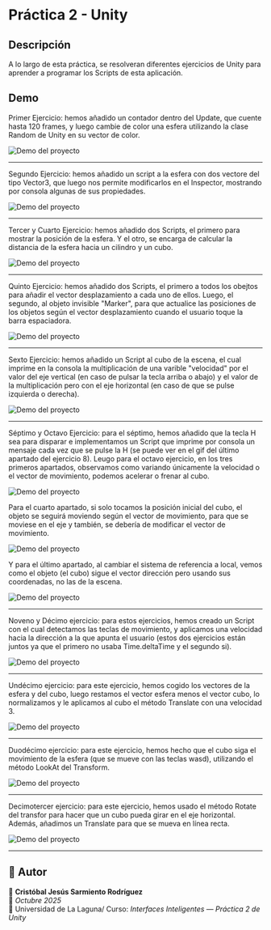 # Práctica 2 - Unity


## Descripción

A lo largo de esta práctica, se resolveran diferentes ejercicios de Unity para aprender
a programar los Scripts de esta aplicación.

## Demo

Primer Ejercicio: hemos añadido un contador dentro del Update, que cuente hasta 120 frames, y luego
cambie de color una esfera utilizando la clase Random de Unity en su vector de color.

![Demo del proyecto](Primer%20Ejercicio/First%20Exercise.gif)

---

Segundo Ejercicio: hemos añadido un script a la esfera con dos vectore del tipo Vector3, que luego
nos permite modificarlos en el Inspector, mostrando por consola algunas de sus propiedades.

![Demo del proyecto](Segundo%20Ejercicio/Second%20Exercise.gif)

---

Tercer y Cuarto Ejercicio: hemos añadido dos Scripts, el primero para mostrar la posición de la 
esfera. Y el otro, se encarga de calcular la distancia de la esfera hacia un cilindro y un cubo.

![Demo del proyecto](Cuarto%20Ejercicio/3-4%20Exercise.gif)

---

Quinto Ejercicio: hemos añadido dos Scripts, el primero a todos los obejtos para añadir el vector 
desplazamiento a cada uno de ellos. Luego, el segundo, al objeto invisible "Marker", para que 
actualice las posiciones de los objetos según el vector desplazamiento cuando el usuario 
toque la barra espaciadora.

![Demo del proyecto](Quinto%20Ejercicio/Fifth%20Exercise.gif)

---

Sexto Ejercicio: hemos añadido un Script al cubo de la escena, el cual imprime en la consola
la multiplicación de una varible "velocidad" por el valor del eje vertical (en caso de pulsar
la tecla arriba o abajo) y el valor de la multiplicación pero con el eje horizontal (en caso
de que se pulse izquierda o derecha).

![Demo del proyecto](Sexto%20Ejercicio/Sixth%20Exercise.gif)

---

Séptimo y Octavo Ejercicio: para el séptimo, hemos añadido que la tecla H sea para disparar
e implementamos un Script que imprime por consola un mensaje cada vez que se pulse la H (se 
puede ver en el gif del último apartado del ejercicio 8).
Leugo para el octavo ejercicio, en los tres primeros apartados, observamos como variando
únicamente la velocidad o el vector de movimiento, podemos acelerar o frenar al cubo.

![Demo del proyecto](Octavo%20Ejercicio/Eighth%20Exercise.gif)


Para el cuarto apartado, si solo tocamos la posición inicial del cubo, el objeto se
seguirá moviendo según el vector de movimiento, para que se moviese en el eje y también,
se debería de modificar el vector de movimiento.

![Demo del proyecto](Octavo%20Ejercicio/Eighth2%20Exercise.gif)


Y para el último apartado, al cambiar el sistema de referencia a local, vemos como el 
objeto (el cubo) sigue el vector dirección pero usando sus coordenadas, no las de la escena.

![Demo del proyecto](Octavo%20Ejercicio/Eighth3%20Exercise.gif)

---

Noveno y Décimo ejercicio: para estos ejercicios, hemos creado un Script con el cual
detectamos las teclas de movimiento, y aplicamos una velocidad hacia la dirección a la
que apunta el usuario (estos dos ejercicios están juntos ya que el primero no usaba
Time.deltaTime y el segundo si).

![Demo del proyecto](Décimo%20Ejercicio/Tenth%20Exercise.gif)

---

Undécimo ejercicio: para este ejercicio, hemos cogido los vectores de la esfera 
y del cubo, luego restamos el vector esfera menos el vector cubo, lo normalizamos
y le aplicamos al cubo el método Translate con una velocidad 3.

![Demo del proyecto](Undécimo%20Ejercicio/Eleventh%20Exercise.gif)

---

Duodécimo ejercicio: para este ejercicio, hemos hecho que el cubo siga el movimiento
de la esfera (que se mueve con las teclas wasd), utilizando el método LookAt del 
Transform.

![Demo del proyecto](Duodécimo%20Ejercicio/Twelfth%20Exercise.gif)

---

Decimotercer ejercicio: para este ejercicio, hemos usado el método Rotate del transfor
para hacer que un cubo pueda girar en el eje horizontal. Además, añadimos un Translate
para que se mueva en línea recta.

![Demo del proyecto](Decimotercer%20Ejercicio/Thirteenth%20Exercise.gif)

---

## 📄 Autor

👤 **Cristóbal Jesús Sarmiento Rodríguez**  
📅 *Octubre 2025*  
📍 Universidad de La Laguna/ Curso: *Interfaces Inteligentes — Práctica 2 de Unity*

